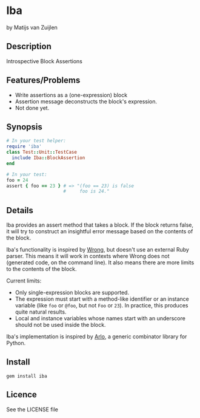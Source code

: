# Iba

by Matijs van Zuijlen

## Description

Introspective Block Assertions

## Features/Problems

* Write assertions as a (one-expression) block
* Assertion message deconstructs the block's expression.
* Not done yet.

## Synopsis

```ruby
# In your test helper:
require 'iba'
class Test::Unit::TestCase
  include Iba::BlockAssertion
end

# In your test:
foo = 24
assert { foo == 23 } # => "(foo == 23) is false
                     #     foo is 24."
```

## Details

Iba provides an assert method that takes a block. If the block returns
false, it will try to construct an insightful error message based on the
contents of the block.

Iba's functionality is inspired by [Wrong], but doesn't use an external
Ruby parser. This means it will work in contexts where Wrong does not
(generated code, on the command line). It also means there are more limits
to the contents of the block.

Current limits:

* Only single-expression blocks are supported.
* The expression must start with a method-like identifier or an instance
  variable (like `foo`  or `@foo`, but not `Foo` or `23`). In practice,
  this produces quite natural results.
* Local and instance variables whose names start with an underscore should
  not be used inside the block.

Iba's implementation is inspired by [Arlo], a generic combinator library
for Python.

## Install

```
gem install iba
```

<!-- Links -->

[Wrong]: https://github.com/sconover/wrong
[Arlo]: http://withoutane.com/rants/2008/12/arlo-generic-combinators-for-python

## Licence

See the LICENSE file

